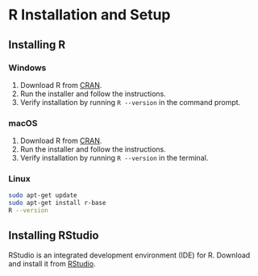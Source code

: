 # R Installation and Setup

## Installing R

### Windows

1. Download R from [CRAN](https://cran.r-project.org/bin/windows/base/).
2. Run the installer and follow the instructions.
3. Verify installation by running `R --version` in the command prompt.

### macOS

1. Download R from [CRAN](https://cran.r-project.org/bin/macosx/).
2. Run the installer and follow the instructions.
3. Verify installation by running `R --version` in the terminal.

### Linux

```bash
sudo apt-get update
sudo apt-get install r-base
R --version
```

## Installing RStudio

RStudio is an integrated development environment (IDE) for R. Download and install it from [RStudio](https://rstudio.com/products/rstudio/download/).

